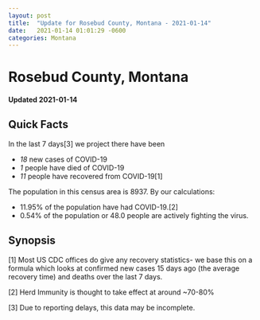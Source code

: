 ```yaml
---
layout: post
title:  "Update for Rosebud County, Montana - 2021-01-14"
date:   2021-01-14 01:01:29 -0600
categories: Montana
---
```


# Rosebud County, Montana
#### Updated 2021-01-14

## Quick Facts

In the last 7 days[3] we project there have been
- *18* new cases of COVID-19
- *1* people have died of COVID-19
- *11* people have recovered from COVID-19[1]

The population in this census area is 8937. By our calculations:
- 11.95% of the population have had COVID-19.[2]
- 0.54% of the population or 48.0 people are actively fighting the virus.

## Synopsis




[1] Most US CDC offices do give any recovery statistics- we base this on a formula which looks at confirmed new cases
15 days ago (the average recovery time) and deaths over the last 7 days.

[2] Herd Immunity is thought to take effect at around ~70-80%

[3] Due to reporting delays, this data may be incomplete.
 
    